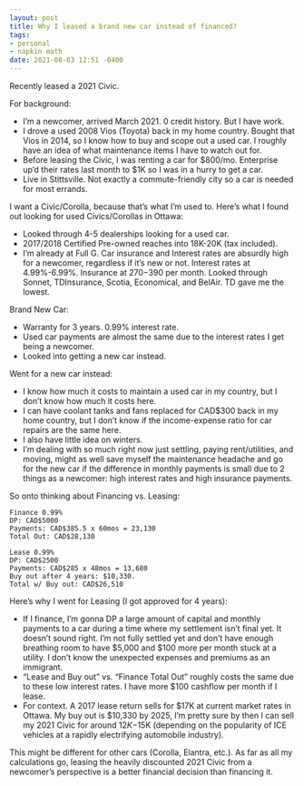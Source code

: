```yaml
---
layout: post
title: Why I leased a brand new car instead of financed?
tags:
- personal
- napkin math
date: 2021-08-03 12:51 -0400
---
```

Recently leased a 2021 Civic.

For background:
- I’m a newcomer, arrived March 2021. 0 credit history. But I have work.
- I drove a used 2008 Vios (Toyota) back in my home country. Bought that Vios in 2014, so I know how to buy and scope out a used car. I roughly have an idea of what maintenance items I have to watch out for.
- Before leasing the Civic, I was renting a car for $800/mo. Enterprise up’d their rates last month to $1K so I was in a hurry to get a car.
- Live in Stittsville. Not exactly a commute-friendly city so a car is needed for most errands.

I want a Civic/Corolla, because that’s what I’m used to. Here’s what I found out looking for used Civics/Corollas in Ottawa:
- Looked through 4-5 dealerships looking for a used car.
- 2017/2018 Certified Pre-owned reaches into 18K-20K (tax included).
- I’m already at Full G. Car insurance and Interest rates are absurdly high for a newcomer, regardless if it’s new or not. Interest rates at 4.99%-6.99%. Insurance at $270-$390 per month. Looked through Sonnet, TDInsurance, Scotia, Economical, and BelAir. TD gave me the lowest.

Brand New Car:
- Warranty for 3 years. 0.99% interest rate.
- Used car payments are almost the same due to the interest rates I get being a newcomer.
- Looked into getting a new car instead.

Went for a new car instead:
- I know how much it costs to maintain a used car in my country, but I don’t know how much it costs here. 
- I can have coolant tanks and fans replaced for CAD$300 back in my home country, but I don’t know if the income-expense ratio for car repairs are the same here. 
- I also have little idea on winters. 
- I’m dealing with so much right now just settling, paying rent/utilities, and moving, might as well save myself the maintenance headache and go for the new car if the difference in monthly payments is small due to 2 things as a newcomer: high interest rates and high insurance payments. 

So onto thinking about Financing vs. Leasing:

```
Finance 0.99%
DP: CAD$5000
Payments: CAD$385.5 x 60mos = 23,130
Total Out: CAD$28,130

Lease 0.99%
DP: CAD$2500
Payments: CAD$285 x 48mos = 13,680
Buy out after 4 years: $10,330.
Total w/ Buy out: CAD$26,510
```

Here’s why I went for Leasing (I got approved for 4 years):
- If I finance, I’m gonna DP a large amount of capital and monthly payments to a car during a time where my settlement isn’t final yet. It doesn’t sound right. I’m not fully settled yet and don’t have enough breathing room to have $5,000 and $100 more per month stuck at a utility. I don’t know the unexpected expenses and premiums as an immigrant.
- “Lease and Buy out” vs. “Finance Total Out” roughly costs the same due to these low interest rates. I have more $100 cashflow per month if I lease.
- For context. A 2017 lease return sells for $17K at current market rates in Ottawa. My buy out is $10,330 by 2025, I’m pretty sure by then I can sell my 2021 Civic for around $12K-$15K (depending on the popularity of ICE vehicles at a rapidly electrifying automobile industry).

This might be different for other cars (Corolla, Elantra, etc.). As far as all my calculations go, leasing the heavily discounted 2021 Civic from a newcomer’s perspective is a better financial decision than financing it.